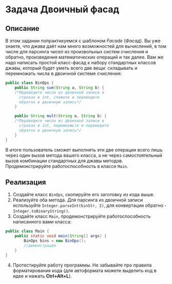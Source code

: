 # Задача Двоичный фасад

## Описание

В этом задании попрактикуемся с шаблоном *Facade* (*Фасад*). Вы уже знаете, что джава даёт нам много возможностей для
вычислений, в том числе для парсинга чисел из произвольных систем счисления и обратно, произведения математических
операций и так далее. Вам же надо написать простой класс-фасад к набору стандартных классов джавы, который будет уметь
всего две вещи: складывать и перемножать числа в двоичной системе счисления:

```java
public class BinOps {
    public String sum(String a, String b) {
    /*Переведите числа из двоичной записи в
      строках в int, сложите и переведите
      обратно в двоичную запись*/
    }

    public String mult(String a, String b) {
    /*Переведите числа из двоичной записи в
      строках в int, перемножьте и переведите
      обратно в двоичную запись*/
    }
}
```

В итоге пользователь сможет выполнять эти две операции всего лишь через один вызов метода вашего класса, а не через
самостоятельный вызов комбинации стандартных для джавы методов. Продемонстрируйте работоспособность в классе `Main`.

## Реализация

1. Создайте класс `BinOps`, скопируйте его заготовку из кода выше.
2. Реализуйте оба метода. Для парсинга из двоичной записи используйте `Integer.parseInt(binStr, 2)`, для конвертации
   обратно - `Integer.toBinaryString()`.
3. Создайте класс `Main`, продемонстрируйте работоспособность написанного вами класса:

```java
public class Main {
    public static void main(String[] args) {
        BinOps bins = new BinOps();
        //демонстрация
    }
}
```

4. Протестируйте работу программы. Не забывайте про правила форматирования кода (для автоформата можете выделить код в
   идее и нажать **Ctrl+Alt+L**).